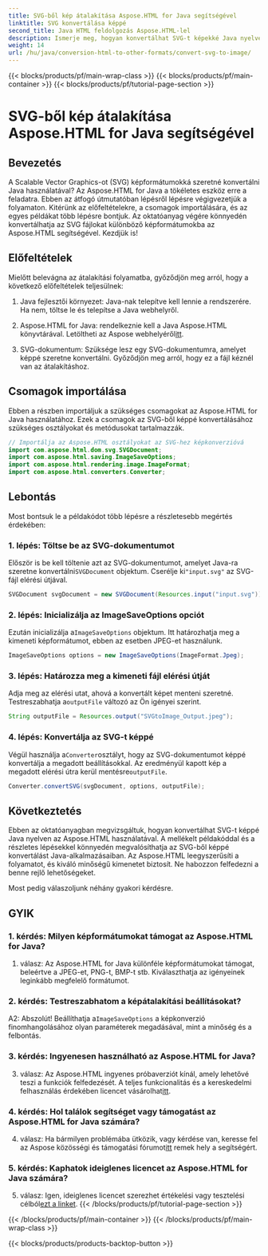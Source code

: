 ```yaml
---
title: SVG-ből kép átalakítása Aspose.HTML for Java segítségével
linktitle: SVG konvertálása képpé
second_title: Java HTML feldolgozás Aspose.HTML-lel
description: Ismerje meg, hogyan konvertálhat SVG-t képekké Java nyelven az Aspose.HTML segítségével. Átfogó útmutató a kiváló minőségű kimenethez.
weight: 14
url: /hu/java/conversion-html-to-other-formats/convert-svg-to-image/
---
```


{{< blocks/products/pf/main-wrap-class >}}
{{< blocks/products/pf/main-container >}}
{{< blocks/products/pf/tutorial-page-section >}}

# SVG-ből kép átalakítása Aspose.HTML for Java segítségével

## Bevezetés

A Scalable Vector Graphics-ot (SVG) képformátumokká szeretné konvertálni Java használatával? Az Aspose.HTML for Java a tökéletes eszköz erre a feladatra. Ebben az átfogó útmutatóban lépésről lépésre végigvezetjük a folyamaton. Kitérünk az előfeltételekre, a csomagok importálására, és az egyes példákat több lépésre bontjuk. Az oktatóanyag végére könnyedén konvertálhatja az SVG fájlokat különböző képformátumokba az Aspose.HTML segítségével. Kezdjük is!

## Előfeltételek

Mielőtt belevágna az átalakítási folyamatba, győződjön meg arról, hogy a következő előfeltételek teljesülnek:

1. Java fejlesztői környezet: Java-nak telepítve kell lennie a rendszerére. Ha nem, töltse le és telepítse a Java webhelyről.

2.  Aspose.HTML for Java: rendelkeznie kell a Java Aspose.HTML könyvtárával. Letöltheti az Aspose webhelyéről[itt](https://releases.aspose.com/html/java/).

3. SVG-dokumentum: Szüksége lesz egy SVG-dokumentumra, amelyet képpé szeretne konvertálni. Győződjön meg arról, hogy ez a fájl kéznél van az átalakításhoz.

## Csomagok importálása

Ebben a részben importáljuk a szükséges csomagokat az Aspose.HTML for Java használatához. Ezek a csomagok az SVG-ből képpé konvertálásához szükséges osztályokat és metódusokat tartalmazzák.

```java
// Importálja az Aspose.HTML osztályokat az SVG-hez képkonverzióvá
import com.aspose.html.dom.svg.SVGDocument;
import com.aspose.html.saving.ImageSaveOptions;
import com.aspose.html.rendering.image.ImageFormat;
import com.aspose.html.converters.Converter;
```

## Lebontás 

Most bontsuk le a példakódot több lépésre a részletesebb megértés érdekében:

### 1. lépés: Töltse be az SVG-dokumentumot

 Először is be kell töltenie azt az SVG-dokumentumot, amelyet Java-ra szeretne konvertálni`SVGDocument` objektum. Cserélje ki`"input.svg"` az SVG-fájl elérési útjával.

```java
SVGDocument svgDocument = new SVGDocument(Resources.input("input.svg"));
```

### 2. lépés: Inicializálja az ImageSaveOptions opciót

 Ezután inicializálja a`ImageSaveOptions` objektum. Itt határozhatja meg a kimeneti képformátumot, ebben az esetben JPEG-et használunk.

```java
ImageSaveOptions options = new ImageSaveOptions(ImageFormat.Jpeg);
```

### 3. lépés: Határozza meg a kimeneti fájl elérési útját

 Adja meg az elérési utat, ahová a konvertált képet menteni szeretné. Testreszabhatja a`outputFile` változó az Ön igényei szerint.

```java
String outputFile = Resources.output("SVGtoImage_Output.jpeg");
```

### 4. lépés: Konvertálja az SVG-t képpé

 Végül használja a`Converter`osztályt, hogy az SVG-dokumentumot képpé konvertálja a megadott beállításokkal. Az eredményül kapott kép a megadott elérési útra kerül mentésre`outputFile`.

```java
Converter.convertSVG(svgDocument, options, outputFile);
```

## Következtetés

Ebben az oktatóanyagban megvizsgáltuk, hogyan konvertálhat SVG-t képpé Java nyelven az Aspose.HTML használatával. A mellékelt példakóddal és a részletes lépésekkel könnyedén megvalósíthatja az SVG-ből képpé konvertálást Java-alkalmazásaiban. Az Aspose.HTML leegyszerűsíti a folyamatot, és kiváló minőségű kimenetet biztosít. Ne habozzon felfedezni a benne rejlő lehetőségeket.

Most pedig válaszoljunk néhány gyakori kérdésre.

## GYIK

### 1. kérdés: Milyen képformátumokat támogat az Aspose.HTML for Java?

1. válasz: Az Aspose.HTML for Java különféle képformátumokat támogat, beleértve a JPEG-et, PNG-t, BMP-t stb. Kiválaszthatja az igényeinek leginkább megfelelő formátumot.

### 2. kérdés: Testreszabhatom a képátalakítási beállításokat?

 A2: Abszolút! Beállíthatja a`ImageSaveOptions` a képkonverzió finomhangolásához olyan paraméterek megadásával, mint a minőség és a felbontás.

### 3. kérdés: Ingyenesen használható az Aspose.HTML for Java?

3. válasz: Az Aspose.HTML ingyenes próbaverziót kínál, amely lehetővé teszi a funkciók felfedezését. A teljes funkcionalitás és a kereskedelmi felhasználás érdekében licencet vásárolhat[itt](https://purchase.aspose.com/buy).

### 4. kérdés: Hol találok segítséget vagy támogatást az Aspose.HTML for Java számára?

 4. válasz: Ha bármilyen problémába ütközik, vagy kérdése van, keresse fel az Aspose közösségi és támogatási fórumot[itt](https://forum.aspose.com/) remek hely a segítségért.

### 5. kérdés: Kaphatok ideiglenes licencet az Aspose.HTML for Java számára?

 5. válasz: Igen, ideiglenes licencet szerezhet értékelési vagy tesztelési célból[ezt a linket](https://purchase.aspose.com/temporary-license/).
{{< /blocks/products/pf/tutorial-page-section >}}

{{< /blocks/products/pf/main-container >}}
{{< /blocks/products/pf/main-wrap-class >}}

{{< blocks/products/products-backtop-button >}}
